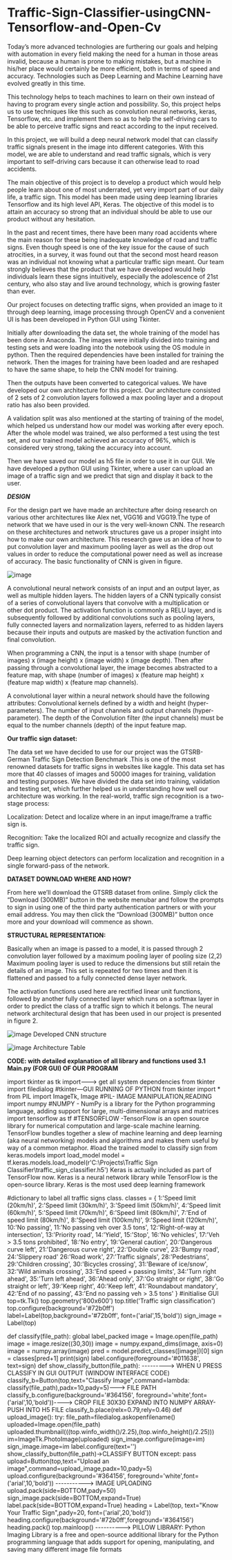 # Traffic-Sign-Classifier-usingCNN-Tensorflow-and-Open-Cv

Today’s more advanced technologies are furthering our goals and helping with automation in every field making the need for a human in those areas invalid, because a human is prone to making mistakes, but a machine in his/her place would certainly be more efficient, both in terms of speed and accuracy. Technologies such as Deep Learning and Machine Learning have evolved greatly in this time.

This technology helps to teach machines to learn on their own instead of having to program every single action and possibility. So, this project helps us to use techniques like this such as convolution neural networks, keras, Tensorflow, etc. and implement them so as to help the self-driving cars to be able to perceive traffic signs and react according to the input received.

In this project, we will build a deep neural network model that can classify traffic signals present in the image into different categories. With this model, we are able to understand and read traffic signals, which is very important to self-driving cars because it can otherwise lead to road accidents.

The main objective of this project is to develop a product which would help people learn about one of most underrated, yet very import part of our daily life, a traffic sign. This model has been made using deep learning libraries Tensorflow and its high level API, Keras. The objective of this model is to attain an accuracy so strong that an individual should be able to use our product without any hesitation.

In the past and recent times, there have been many road accidents where the main reason for these being inadequate knowledge of road and traffic signs. Even though speed is one of the key issue for the cause of such atrocities, in a survey, it was found out that the second most heard reason was an individual not knowing what a particular traffic sign meant.
Our team strongly believes that the product that we have developed would help individuals learn these signs intuitively, especially the adolescence of 21st century, who also stay and live around technology, which is growing faster than ever.

Our project focuses on detecting traffic signs, when provided an image to it through deep learning, image processing through OpenCV and a convenient UI is has been developed in Python GUI using Tkinter.

Initially after downloading the data set, the whole training of the model has been done in Anaconda. The images were initially divided into training and testing sets and were loading into the notebook using the OS module in python.
Then the required dependencies have been installed for training the network. Then the images for training have been loaded and are reshaped to have the same shape, to help the CNN model for training.

Then the outputs have been converted to categorical values. We have developed our own architecture for this project. Our architecture consisted of 2 sets of 2 convolution layers followed a max pooling layer and a dropout ratio has also been provided.

A validation split was also mentioned at the starting of training of the model, which helped us understand how our model was working after every epoch. After the whole model was trained, we also performed a test using the test set, and our trained model achieved an accuracy of 96%, which is considered very strong, taking the accuracy into account.

Then we have saved our model as h5 file in order to use it in our GUI. We have developed a python GUI using Tkinter, where a user can upload an image of a traffic sign and we predict that sign and display it back to the user.

***DESIGN***

For the design part we have made an architecture after doing research on various other architectures like Alex net, VGG16 and VGG19.The type of network that we have used in our is the very well-known CNN.
The research on these architectures and network structures gave us a proper insight into how to make our own architecture.
This research gave us an idea of how to put convolution layer and maximum pooling layer as well as the drop out values in order to reduce the computational power need as well as increase of accuracy. The basic functionality of CNN is given in figure.


![image](https://user-images.githubusercontent.com/59841174/119186637-ff3ccc00-ba95-11eb-909d-72a627760334.png)


A convolutional neural network consists of an input and an output layer, as well as multiple hidden layers. The hidden layers of a CNN typically consist of a series of convolutional layers that convolve with a multiplication or other dot product. The activation function is commonly a RELU layer, and is subsequently followed by additional convolutions such as pooling layers, fully connected layers and normalization layers, referred to as hidden layers because their inputs and outputs are masked by the activation function and final convolution.

When programming a CNN, the input is a tensor with shape (number of images) x (image height) x (image width) x (image depth). Then after passing through a convolutional layer, the image becomes abstracted to a feature map, with shape (number of images) x (feature map height) x (feature map width) x (feature map channels).

A convolutional layer within a neural network should have the following attributes: Convolutional kernels defined by a width and height (hyper-parameters).
The number of input channels and output channels (hyper-parameter).
The depth of the Convolution filter (the input channels) must be equal to the number channels (depth) of the input feature map.


******Our traffic sign dataset:******

The data set we have decided to use for our project was the GTSRB- German Traffic Sign Detection Benchmark .This is one of the most renowned datasets for traffic signs in websites like kaggle. This data set has more that 40 classes of images and 50000 images for training, validation and testing purposes. We have divided the data set into training, validation and testing set, which further helped us in understanding how well our architecture was working.
In the real-world, traffic sign recognition is a two-stage process:
 
Localization: Detect and localize where in an input image/frame a traffic sign is.

Recognition: Take the localized ROI and actually recognize and classify the traffic sign.

Deep learning object detectors can perform localization and recognition in a single forward-pass of the network.


****DATASET DOWNLOAD WHERE AND HOW?****

From here we’ll download the GTSRB dataset from online. Simply click the “Download (300MB)” button in the website menubar and follow the prompts to sign in using one of the third party authentication partners or with your email address. You may then click the “Download (300MB)” button once more and your download will commence as shown.



****STRUCTURAL REPRESENTATION:****

Basically when an image is passed to a model, it is passed through 2 convolution layer followed by a maximum pooling layer of pooling size (2,2)
Maximum pooling layer is used to reduce the dimensions but still retain the details of an image. This set is repeated for two times and then it is flattened and passed to a fully connected dense layer network.

The activation functions used here are rectified linear unit functions, followed by another fully connected layer which runs on a softmax layer in order to predict the class of a traffic sign to which it belongs. The neural network architectural design that has been used in our project is presented in figure 2.


![image](https://user-images.githubusercontent.com/59841174/119189482-bb4bc600-ba99-11eb-9600-5c68aa9014f5.png)
Developed CNN structure


![image](https://user-images.githubusercontent.com/59841174/119189572-d7e7fe00-ba99-11eb-9cef-cb00ff9c09b3.png)
Architecture Table


****CODE: with detailed explanation of all library and functions used 3.1 Main.py (FOR GUI) OF OUR PROGRAM****


import tkinter as tk
import---> get all system dependencies 
from tkinter import filedialog
#tkinter—GUI RUNNING OF PYTHON
from tkinter import *
from PIL import ImageTk, Image
#PIL- IMAGE MANIPULATION,READING
import numpy
#NUMPY - NumPy is a library for the Python programming language,
adding support for large, multi-dimensional arrays and matrices
import tensorflow as tf
#TENSORFLOW -TensorFlow is an open source library for numerical
computation and large-scale machine learning. TensorFlow bundles 
together a slew of machine learning and deep learning (aka neural 
networking) models and algorithms and makes them useful by way of
a common metaphor.
#load the trained model to classify sign
from keras.models import load_model
model = tf.keras.models.load_model(r'C:\Projects\Traffic Sign
Classifier\traffic_sign_classifier.h5')
Keras is actually included as part of TensorFlow now.
Keras is a neural network library while TensorFlow is the open-source library.
Keras is the most used deep learning framework
 
#dictionary to label all traffic signs class.
classes = { 1:'Speed limit (20km/h)', 
2:'Speed limit (30km/h)',
3:'Speed limit (50km/h)',
4:'Speed limit (60km/h)', 
5:'Speed limit (70km/h)',
6:'Speed limit (80km/h)',
7:'End of speed limit (80km/h)',
8:'Speed limit (100km/h)',
9:'Speed limit (120km/h)', 
10:'No passing',
11:'No passing veh over 3.5 tons',
12:'Right-of-way at intersection', 
13:'Priority road',
14:'Yield',
15:'Stop',
16:'No vehicles',
17:'Veh > 3.5 tons prohibited',
18:'No entry',
19:'General caution',
20:'Dangerous curve left',
21:'Dangerous curve right',
22:'Double  curve',
23:'Bumpy road',
24:'Slippery road'
26:'Road work',
27:'Traffic signals', 
28:'Pedestrians',
29:'Children crossing',
30:'Bicycles crossing',
31:'Beware of ice/snow',
32:'Wild animals crossing',
33:'End speed + passing limits',
34:'Turn right ahead',
35:'Turn left ahead',
36:'Ahead only',
37:'Go straight or right',
38:'Go straight or left',
39:'Keep right',
40:'Keep left',
41:'Roundabout mandatory',
42:'End  of  no  passing',
43:'End no passing veh > 3.5 tons' }
#initialise GUI
top=tk.Tk()
top.geometry('800x600')
top.title('Traffic sign classification') 
top.configure(background='#72b0ff') 
label=Label(top,background='#72b0ff',
font=('arial',15,'bold'))
sign_image = Label(top)

def classify(file_path):
global label_packed
image = Image.open(file_path) image = image.resize((30,30))
image = numpy.expand_dims(image, axis=0) image = numpy.array(image)
pred = model.predict_classes([image])[0] sign = classes[pred+1]
print(sign)  label.configure(foreground='#011638', text=sign) def show_classify_button(file_path):
--------->  WHEN  U  PRESS  CLASSIFY  IN  GUI  OUTPUT  (WINDOW  INTERFACE  CODE)
classify_b=Button(top,text="Classify  Image",command=lambda: classify(file_path),padx=10,pady=5)--->  FILE  PATH classify_b.configure(background='#364156', foreground='white',font=('arial',10,'bold'))---->  CROP  FILE  30X30  EXPAND  INTO NUMPY  ARRAY-  PUSH  INTO  H5  FILE
classify_b.place(relx=0.79,rely=0.46) def upload_image():
try: file_path=filedialog.askopenfilename() uploaded=Image.open(file_path)
uploaded.thumbnail(((top.winfo_width()/2.25),(top.winfo_height()/2.25))) im=ImageTk.PhotoImage(uploaded)
sign_image.configure(image=im) sign_image.image=im  label.configure(text='') show_classify_button(file_path)->CLASSIFY BUTTON
except:
pass
upload=Button(top,text="Upload an image",command=upload_image,padx=10,pady=5) upload.configure(background='#364156', foreground='white',font=('arial',10,'bold'))  ----------->  IMAGE  UPLOADING upload.pack(side=BOTTOM,pady=50)
sign_image.pack(side=BOTTOM,expand=True) label.pack(side=BOTTOM,expand=True)
heading = Label(top, text="Know Your Traffic Sign",pady=20, font=('arial',20,'bold')) heading.configure(background='#72b0ff',foreground='#364156') heading.pack()
top.mainloop()
---------->  PILLOW  LIBRARY:  Python  Imaging  Library  is  a  free  and  open-source additional  library  for  the  Python  programming  language  that  adds  support  for opening,  manipulating,  and  saving  many  different  image  file  formats






